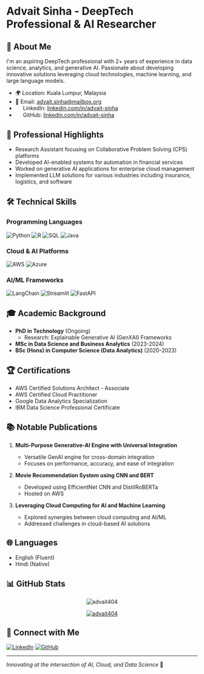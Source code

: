 # Advait Sinha - DeepTech Professional & AI Researcher

## 👋 About Me

I'm an aspiring DeepTech professional with 2+ years of experience in data science, analytics, and generative AI. Passionate about developing innovative solutions leveraging cloud technologies, machine learning, and large language models.

- 🌍 Location: Kuala Lumpur, Malaysia
- 📧 Email: advait.sinha@mailbox.org
- <img src="https://github.com/user-attachments/assets/c4472712-9e8f-47d7-bf30-e0d900e199c6" width="16" height="16" style="vertical-align: middle;"> LinkedIn: [linkedin.com/in/advait-sinha](https://linkedin.com/in/advait-sinha)
- <img src="https://github.com/user-attachments/assets/ebf8cd55-1617-4ace-8633-15e146923b9f" width="16" height="16" style="vertical-align: middle;"> GitHub: [linkedin.com/in/advait-sinha](https://linkedin.com/in/advait-sinha)

## 🚀 Professional Highlights

- Research Assistant focusing on Collaborative Problem Solving (CPS) platforms
- Developed AI-enabled systems for automation in financial services
- Worked on generative AI applications for enterprise cloud management
- Implemented LLM solutions for various industries including insurance, logistics, and software

## 🛠️ Technical Skills

### Programming Languages

![Python](https://img.shields.io/badge/Python-3776AB?style=for-the-badge&logo=python&logoColor=white)
![R](https://img.shields.io/badge/R-276DC3?style=for-the-badge&logo=r&logoColor=white)
![SQL](https://img.shields.io/badge/SQL-4479A1?style=for-the-badge&logo=postgresql&logoColor=white)
![Java](https://img.shields.io/badge/Java-007396?style=for-the-badge&logo=java&logoColor=white)

### Cloud & AI Platforms

![AWS](https://img.shields.io/badge/Amazon_AWS-232F3E?style=for-the-badge&logo=amazon-aws&logoColor=white)
![Azure](https://img.shields.io/badge/Microsoft_Azure-0089D6?style=for-the-badge&logo=microsoft-azure&logoColor=white)

### AI/ML Frameworks

![LangChain](https://img.shields.io/badge/LangChain-000000?style=for-the-badge)
![Streamlit](https://img.shields.io/badge/Streamlit-FF4B4B?style=for-the-badge&logo=streamlit&logoColor=white)
![FastAPI](https://img.shields.io/badge/FastAPI-009688?style=for-the-badge&logo=fastapi&logoColor=white)

## 🎓 Academic Background

- **PhD in Technology** (Ongoing)
  - Research: Explainable Generative AI (GenXAI) Frameworks
- **MSc in Data Science and Business Analytics** (2023-2024)
- **BSc (Hons) in Computer Science (Data Analytics)** (2020-2023)

## 🏆 Certifications

- AWS Certified Solutions Architect - Associate
- AWS Certified Cloud Practitioner
- Google Data Analytics Specialization
- IBM Data Science Professional Certificate

## 📚 Notable Publications

1. **Multi-Purpose Generative-AI Engine with Universal Integration**

   - Versatile GenAI engine for cross-domain integration
   - Focuses on performance, accuracy, and ease of integration

2. **Movie Recommendation System using CNN and BERT**

   - Developed using EfficientNet CNN and DistilRoBERTa
   - Hosted on AWS

3. **Leveraging Cloud Computing for AI and Machine Learning**
   - Explored synergies between cloud computing and AI/ML
   - Addressed challenges in cloud-based AI solutions

## 🌐 Languages

- English (Fluent)
- Hindi (Native)

## 📊 GitHub Stats

<!-- ![Advait's GitHub Stats](https://github-readme-stats.vercel.app/api?username=advait404&show_icons=true&theme=radical) -->

<p align="center">
    <img src="https://github-readme-stats.vercel.app/api/top-langs?username=advait404&show_icons=true&locale=en&layout=compact&theme=radical" alt="advait404" />
</p>

<p align="center">
    <a href="https://github.com/ryo-ma/github-profile-trophy">
        <img src="https://github-profile-trophy.vercel.app/?username=advait404&theme=radical" alt="advait404" />
    </a>
</p>

## 🤝 Connect with Me

[![LinkedIn](https://img.shields.io/badge/LinkedIn-0077B5?style=for-the-badge&logo=linkedin&logoColor=white)](https://linkedin.com/in/advait-sinha)
[![GitHub](https://img.shields.io/badge/GitHub-100000?style=for-the-badge&logo=github&logoColor=white)](https://github.com/advait404)

---

_Innovating at the intersection of AI, Cloud, and Data Science_ 🚀
